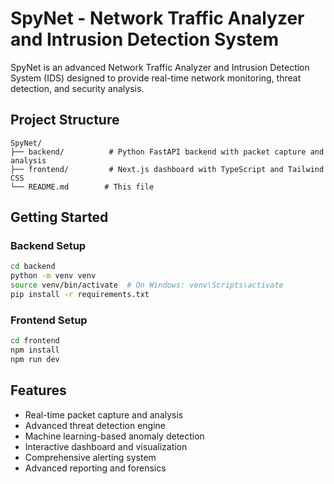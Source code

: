 # SpyNet - Network Traffic Analyzer and Intrusion Detection System

SpyNet is an advanced Network Traffic Analyzer and Intrusion Detection System (IDS) designed to provide real-time network monitoring, threat detection, and security analysis.

## Project Structure

```
SpyNet/
├── backend/          # Python FastAPI backend with packet capture and analysis
├── frontend/         # Next.js dashboard with TypeScript and Tailwind CSS
└── README.md        # This file
```

## Getting Started

### Backend Setup
```bash
cd backend
python -m venv venv
source venv/bin/activate  # On Windows: venv\Scripts\activate
pip install -r requirements.txt
```

### Frontend Setup
```bash
cd frontend
npm install
npm run dev
```

## Features

- Real-time packet capture and analysis
- Advanced threat detection engine
- Machine learning-based anomaly detection
- Interactive dashboard and visualization
- Comprehensive alerting system
- Advanced reporting and forensics
